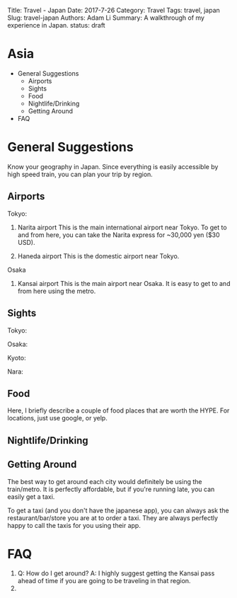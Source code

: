 Title: Travel - Japan
Date: 2017-7-26
Category: Travel
Tags: travel, japan
Slug: travel-japan
Authors: Adam Li
Summary: A walkthrough of my experience in Japan.
status: draft
# Asia
<!-- MarkdownTOC -->

- General Suggestions
    - Airports
    - Sights
    - Food
    - Nightlife/Drinking
    - Getting Around
- FAQ

<!-- /MarkdownTOC -->

# General Suggestions
Know your geography in Japan. Since everything is easily accessible by high speed train, you can plan your trip by region.

## Airports
Tokyo:
1. Narita airport
This is the main international airport near Tokyo. To get to and from here, you can take the Narita express for ~30,000 yen ($30 USD).

2. Haneda airport
This is the domestic airport near Tokyo.

Osaka
1. Kansai airport
This is the main airport near Osaka. It is easy to get to and from here using the metro.

## Sights
Tokyo:

Osaka:

Kyoto:

Nara:


## Food
Here, I briefly describe a couple of food places that are worth the HYPE. For locations, just use google, or yelp.

## Nightlife/Drinking


## Getting Around
The best way to get around each city would definitely be using the train/metro. It is perfectly affordable, but if you're running late, you can easily get a taxi.

To get a taxi (and you don't have the japanese app), you can always ask the restaurant/bar/store you are at to order a taxi. They are always perfectly happy to call the taxis for you using their app.

# FAQ
1. Q: How do I get around?
A: I highly suggest getting the Kansai pass ahead of time if you are going to be traveling in that region. 
2. 